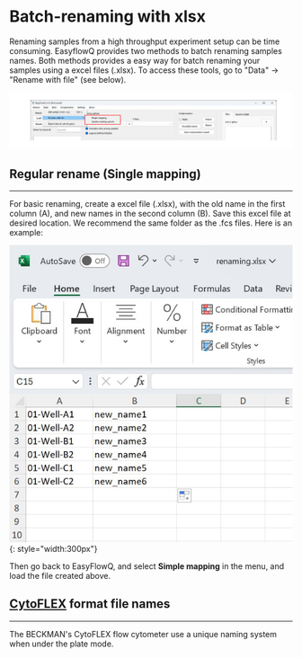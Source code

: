 # Batch-renaming with xlsx
Renaming samples from a high throughput experiment setup can be time consuming. EasyflowQ provides two methods to batch renaming samples names. Both methods provides a easy way for batch renaming your samples using a excel files (.xlsx). To access these tools, go to "Data" -> "Rename with file" (see below).

![BasicOperations](img/BatchRename.jpg)

## Regular rename (Single mapping)
---
For basic renaming, create a excel file (.xlsx), with the old name in the first column (A), and new names in the second column (B). Save this excel file at desired location. We recommend the same folder as the .fcs files. Here is an example:

![SimpleRenameExcel](img/SimpleRename.jpg){: style="width:300px"}

Then go back to EasyFlowQ, and select **Simple mapping** in the menu, and load the file created above.

## [CytoFLEX](https://www.beckman.com/landing/ppc/flow/cytoflex) format file names
---
The BECKMAN's CytoFLEX flow cytometer use a unique naming system when under the plate mode. 